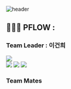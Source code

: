 ![header](https://capsule-render.vercel.app/api?type=venom&color=gradient&height=300&section=header&text=AICC%20PFlow&fontSize=90)  


## 👨🏻‍💻 PFLOW :   
### Team Leader : 이건희
<a href="https://github.com/Worldofgentleken"><img src="https://img.shields.io/badge/KenRheeGit-412991?style=for-the-badge&logo=openai&logoColor=FFFFFF"/></a>    
<a href="https://gentleken.tistory.com/" target="_blank"><img src="https://img.shields.io/badge/Tistory-8904B1?style=for-the-badge&logo=tistory&logoColor=FFFFFFF"/></a> <img src="https://img.shields.io/badge/djman8787@gmail.com-FFFFFF?style=for-the-badge&logo=gmail&logoColor=EA4335"/> <a href="https://www.notion.so/02e10563dd7c4d82af2a7b38f2302107" target="_blank"><img src="https://img.shields.io/badge/Portfolio-8181F7?style=for-the-badge&logo=notion&logoColor=FFFFFF"/></a>  
### Team Mates
